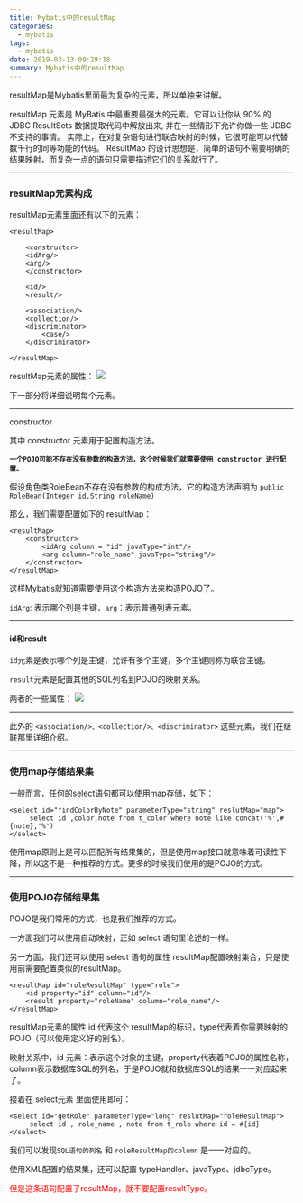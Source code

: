 ```yaml
---
title: Mybatis中的resultMap
categories:
  - mybatis
tags:
  - mybatis
date: 2019-03-13 09:29:18
summary: Mybatis中的resultMap
---
```


resultMap是Mybatis里面最为复杂的元素，所以单独来讲解。

resultMap 元素是 MyBatis 中最重要最强大的元素。它可以让你从 90% 的 JDBC ResultSets 数据提取代码中解放出来, 并在一些情形下允许你做一些 JDBC 不支持的事情。 实际上，在对复杂语句进行联合映射的时候，它很可能可以代替数千行的同等功能的代码。 ResultMap 的设计思想是，简单的语句不需要明确的结果映射，而复杂一点的语句只需要描述它们的关系就行了。

---

### resultMap元素构成

resultMap元素里面还有以下的元素：
```
<resultMap>

	<constructor>
	<idArg/>
	<arg/>
	</constructor>

	<id/>
	<result/>

	<association/>
	<collection/>
	<discriminator>
		<case/>
	</discriminator>

</resultMap>
```
resultMap元素的属性：
<img src="https://gakkil.gitee.io/gakkil-image/mybatis/QQ截图20190313100156.png"/>


下一部分将详细说明每个元素。

---

 constructor

其中 constructor 元素用于配置构造方法。

**`一个POJO可能不存在没有参数的构造方法，这个时候我们就需要使用 constructor 进行配置。`**

假设角色类RoleBean不存在没有参数的构成方法，它的构造方法声明为 `public RoleBean(Integer id,String roleName)`

那么，我们需要配置如下的 resultMap：
```
<resultMap>
	<constructor>
		<idArg column = "id" javaType="int"/>
		<arg column="role_name" javaType="string"/>
	</constructor>
</resultMap>
```

这样Mybatis就知道需要使用这个构造方法来构造POJO了。

`idArg`: 表示哪个列是主键，`arg`：表示普通列表元素。

---

#### id和result

`id`元素是表示哪个列是主键，允许有多个主键，多个主键则称为联合主键。

`result`元素是配置其他的SQL列名到POJO的映射关系。

两者的一些属性：
<img src="https://gakkil.gitee.io/gakkil-image/mybatis/QQ截图20190313095715.png"/>

---

此外的 `<association/>、<collection/>、<discriminator>` 这些元素，我们在级联那里详细介绍。

---

### 使用map存储结果集

一般而言，任何的select语句都可以使用map存储，如下：
```
<select id="findColorByNote" parameterType="string" reslutMap="map">
     select id ,color,note from t_color where note like concat('%',#{note},'%')
</select>
```

使用map原则上是可以匹配所有结果集的，但是使用map接口就意味着可读性下降，所以这不是一种推荐的方式。更多的时候我们使用的是POJO的方式。

---

### 使用POJO存储结果集

POJO是我们常用的方式，也是我们推荐的方式。

一方面我们可以使用自动映射，正如 select 语句里论述的一样。

另一方面，我们还可以使用 select 语句的属性 resultMap配置映射集合，只是使用前需要配置类似的resultMap。

```
<resultMap id="roleResultMap" type="role">
	<id property="id" column="id"/>
	<result property="roleName" column="role_name"/>
</resultMap>
```

resultMap元素的属性 id 代表这个 resultMap的标识，type代表着你需要映射的POJO（可以使用定义好的别名）。

映射关系中，id 元素：表示这个对象的主键，property代表着POJO的属性名称，column表示数据库SQL的列名，于是POJO就和数据库SQL的结果一一对应起来了。

接着在 select元素 里面使用即可：
```
<select id="getRole" parameterType="long" reslutMap="roleResultMap">
     select id , role_name , note from t_role where id = #{id}
</select>
```

我们可以发现`SQL语句的列名` 和 `roleResultMap的column` 是一一对应的。

使用XML配置的结果集，还可以配置 typeHandler、javaType、jdbcType。

<font color="red">但是这条语句配置了resultMap，就不要配置resultType。</font>